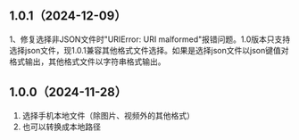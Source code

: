 ## 1.0.1（2024-12-09）
1、修复选择非JSON文件时"URIError: URI malformed"报错问题。1.0版本只支持选择json文件，现1.0.1兼容其他格式文件选择。如果是选择json文件以json键值对格式输出，其他格式文件以字符串格式输出。
## 1.0.0（2024-11-28）
1. 选择手机本地文件（除图片、视频外的其他格式）
2. 也可以转换成本地路径
